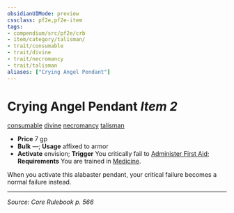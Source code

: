 ```yaml
---
obsidianUIMode: preview
cssclass: pf2e,pf2e-item
tags:
- compendium/src/pf2e/crb
- item/category/talisman/
- trait/consumable
- trait/divine
- trait/necromancy
- trait/talisman
aliases: ["Crying Angel Pendant"]
---
```

# Crying Angel Pendant *Item 2*  
[consumable](rules/traits/consumable.md "Consumable Item Trait")  [divine](rules/traits/divine.md "Divine Tradition Trait")  [necromancy](rules/traits/necromancy.md "Necromancy School Trait")  [talisman](rules/traits/talisman.md "Talisman Item Trait")  

- **Price** 7 gp
- **Bulk** —; **Usage** affixed to armor
- **Activate** envision; **Trigger** You critically fail to [Administer First Aid](rules/actions/administer-first-aid.md); **Requirements** You are trained in [Medicine](compendium/skills.md#Medicine).

When you activate this alabaster pendant, your critical failure becomes a normal failure instead.


---
*Source: Core Rulebook p. 566*